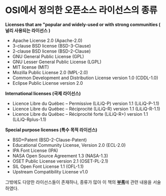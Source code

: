 # OSI에서 정의한 오픈소스 라이선스의 종류

**Licenses that are "popular and widely-used or with strong communities \( 널리 사용되는 라이선스 \)**

* Apache License 2.0 \(Apache-2.0\)
* 3-clause BSD license \(BSD-3-Clause\)
* 2-clause BSD license \(BSD-2-Clause\)
* GNU General Public License \(GPL\)
* GNU Lesser General Public License \(LGPL\)
* MIT license \(MIT\)
* Mozilla Public License 2.0 \(MPL-2.0\)
* Common Development and Distribution License version 1.0 \(CDDL-1.0\)
* Eclipse Public License version 2.0

**International licenses \(국제 라이선스\)**

* Licence Libre du Québec – Permissive \(LiLiQ-P\) version 1.1 \(LiLiQ-P-1.1\)
* Licence Libre du Québec – Réciprocité \(LiLiQ-R\) version 1.1 \(LiLiQ-R-1.1\)
* Licence Libre du Québec – Réciprocité forte \(LiLiQ-R+\) version 1.1 \(LiLiQ-Rplus-1.1\)

**Special purpose licenses \(특수 목적 라이선스\)**

* BSD+Patent \(BSD-2-Clause-Patent\)
* Educational Community License, Version 2.0 \(ECL-2.0\)
* IPA Font License \(IPA\)
* NASA Open Source Agreement 1.3 \(NASA-1.3\)
* OSET Public License version 2.1 \(OSET-PL-2.1\)
* SIL Open Font License 1.1 \(OFL-1.1\)
* Upstream Compatibility License v1.0

그밖에도 다양한 라이선스들이 존재하나, 종류가 많아 이 책의 [**부록**](/extrapage/c5ec-b7ec-ac00-c9c0-b77c-c774-c120-c2a4-b4e4.md)에 관련 내용을 서술하였다.

